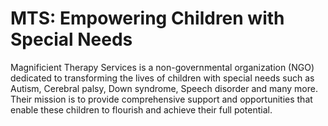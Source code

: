 # MTS: Empowering Children with Special Needs
Magnificient Therapy Services is a non-governmental organization (NGO) dedicated to transforming the lives of children with special needs such as Autism, Cerebral palsy, Down syndrome, Speech disorder and many more. Their mission is to provide comprehensive support and opportunities that enable these children to flourish and achieve their full potential.

